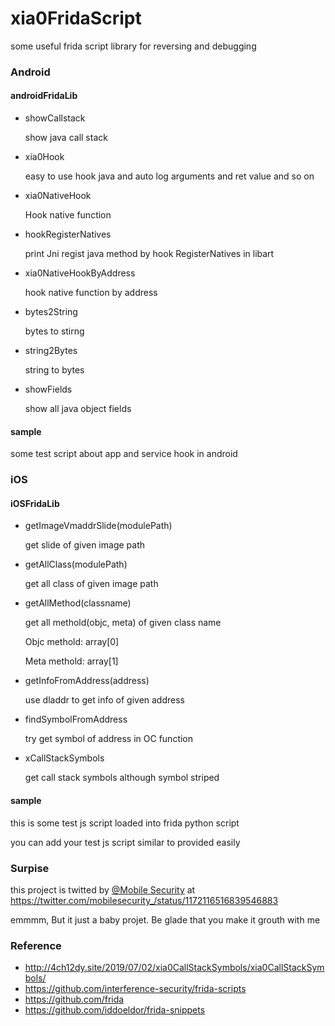 # xia0FridaScript
some useful frida script library for reversing and debugging

### Android

#### androidFridaLib

- showCallstack

  show java call stack

- xia0Hook

  easy to use hook java and auto log arguments and ret value and so on
  
- xia0NativeHook

  Hook native function

- hookRegisterNatives

  print Jni regist java method by hook RegisterNatives in libart

- xia0NativeHookByAddress

  hook native function by address

- bytes2String

  bytes to stirng 

- string2Bytes

  string to bytes

- showFields

  show all java object fields

#### sample 

some test script about app and service hook in android

### iOS

#### iOSFridaLib

- getImageVmaddrSlide(modulePath)

  get slide of given image path

- getAllClass(modulePath)

  get all class of given image path

- getAllMethod(classname)

  get all methold(objc, meta) of given class name

  Objc methold: array[0]

  Meta methold: array[1]

- getInfoFromAddress(address)

  use dladdr to get info of given address
  
- findSymbolFromAddress

  try get symbol of address in OC function

- xCallStackSymbols

  get call stack symbols although symbol striped

#### sample

this is some test js script loaded into frida python script

you can add your test js script similar to provided easily

### Surpise

this project is twitted by [@Mobile Security](https://twitter.com/mobilesecurity_) at https://twitter.com/mobilesecurity_/status/1172116516839546883

emmmm,  But it just a baby projet. Be glade that you make it grouth with me 

### Reference

- http://4ch12dy.site/2019/07/02/xia0CallStackSymbols/xia0CallStackSymbols/
- https://github.com/interference-security/frida-scripts
- https://github.com/frida
- https://github.com/iddoeldor/frida-snippets